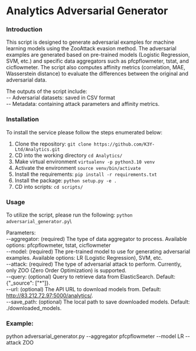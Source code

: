# Analytics Adversarial Generator

### Introduction

This script is designed to generate adversarial examples for machine learning models using the ZooAttack evasion method. The adversarial examples are generated based on pre-trained models (Logistic Regression, SVM, etc.) and specific data aggregators such as pfcpflowmeter, tstat, and cicflowmeter. The script also computes affinity metrics (correlation, MAE, Wasserstein distance) to evaluate the differences between the original and adversarial data.

The outputs of the script include:\
-- Adversarial datasets: saved in CSV format \
-- Metadata: containing attack parameters and affinity metrics.



### Installation
To install the service please follow the steps enumerated below:
1. Clone the repository: ``git clone https://github.com/K3Y-Ltd/Analytics.git``
2. CD into the working directory ``cd Analytics/``
3. Make virtual environment ```virtualenv -p python3.10 venv```
4. Activate the environment ``source venv/bin/activate``
5. Install the requirements: ``pip install -r requirements.txt``
6. Install the package: ``python setup.py -e .``
7. CD into scripts: ``cd scripts/``

### Usage
To utilize the script, please run the following:
```python adversarial_generator.py```\

Parameters:\
--aggregator: (required) The type of data aggregator to process. Available options: pfcpflowmeter, tstat, cicflowmeter \
--model: (required) The pre-trained model to use for generating adversarial examples. Available options: LR (Logistic Regression), SVM, etc.\
--attack: (required) The type of adversarial attack to perform. Currently, only ZOO (Zero Order Optimization) is supported.\
--query: (optional) Query to retrieve data from ElasticSearch. Default: {"_source": ["*"]}. \
--url: (optional) The API URL to download models from. Default: http://83.212.72.97:5000/analytics/. \
--save_path: (optional) The local path to save downloaded models. Default: ./downloaded_models. 

### Example:

python adversarial_generator.py --aggregator pfcpflowmeter --model LR --attack ZOO








